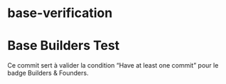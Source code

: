 # base-verification
# Base Builders Test
Ce commit sert à valider la condition “Have at least one commit” pour le badge Builders & Founders.
